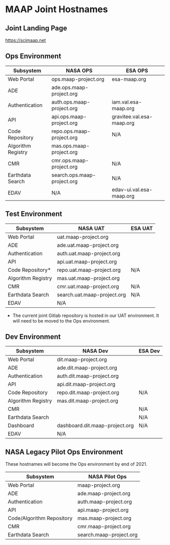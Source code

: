 # MAAP Joint Hostnames

## Joint Landing Page

https://scimaap.net

## Ops Environment

| Subsystem          | NASA OPS                    | ESA OPS                  |  
| ------------------ | --------------------------- | -------------------------|
| Web Portal         | ops.maap-project.org        | esa-maap.org             |
| ADE                | ade.ops.maap-project.org    |                          |
| Authentication     | auth.ops.maap-project.org   | iam.val.esa-maap.org     |
| API                | api.ops.maap-project.org    | gravitee.val.esa-maap.org|
| Code Repository    | repo.ops.maap-project.org   | N/A                      |
| Algorithm Registry | mas.ops.maap-project.org    |                          |
| CMR                | cmr.ops.maap-project.org    | N/A                      |
| Earthdata Search   | search.ops.maap-project.org | N/A                      |
| EDAV               | N/A                         | edav-ui.val.esa-maap.org |

## Test Environment

| Subsystem          | NASA UAT                    | ESA UAT |
| ------------------ | --------------------------- | ------- |
| Web Portal         | uat.maap-project.org        |         |
| ADE                | ade.uat.maap-project.org    |         |
| Authentication     | auth.uat.maap-project.org   |         |
| API                | api.uat.maap-project.org    |         |
| Code Repository*    | repo.uat.maap-project.org  | N/A     |
| Algorithm Registry | mas.uat.maap-project.org    |         |
| CMR                | cmr.uat.maap-project.org    | N/A     |
| Earthdata Search   | search.uat.maap-project.org | N/A     |
| EDAV               | N/A                         |         |

* The current joint Gitlab repository is hosted in our UAT environment. It will need to be moved to the Ops environment.

## Dev Environment

| Subsystem          | NASA Dev                    | ESA Dev |
| ------------------ | --------------------------- | ------- |
| Web Portal         | dit.maap-project.org        |         |
| ADE                | ade.dit.maap-project.org    |         |
| Authentication     | auth.dit.maap-project.org   |         |
| API                | api.dit.maap-project.org    |         |
| Code Repository    | repo.dit.maap-project.org   | N/A     |
| Algorithm Registry | mas.dit.maap-project.org    |         |
| CMR                |                             | N/A     |
| Earthdata Search   |                             | N/A     |
| Dashboard          | dashboard.dit.maap-project.org | N/A  |
| EDAV               | N/A                         |         |

## NASA Legacy Pilot Ops Environment

These hostnames will become the Ops environment by end of 2021.

| Subsystem                 | NASA Pilot Ops          |
| ------------------------- | ----------------------- |
| Web Portal                | maap-project.org        |
| ADE                       | ade.maap-project.org    |
| Authentication            | auth.maap-project.org   |
| API                       | api.maap-project.org    |
| Code/Algorithm Repository | mas.maap-project.org    |
| CMR                       | cmr.maap-project.org    |
| Earthdata Search          | search.maap-project.org |
